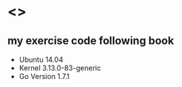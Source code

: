 # <<Develop docker by yourself>> 

## my exercise code following book
	
- Ubuntu 14.04
- Kernel 3.13.0-83-generic
- Go Version 1.7.1
